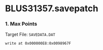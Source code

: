# BLUS31357.savepatch

### 1. Max Points

Target File: `SAVEDATA.DAT`

```
write at 0x000000E8:0x0098967F
```

